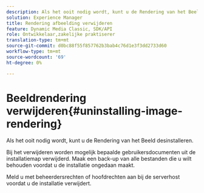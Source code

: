 ```yaml
---
description: Als het ooit nodig wordt, kunt u de Rendering van het Beeld desinstalleren.
solution: Experience Manager
title: Rendering afbeelding verwijderen
feature: Dynamic Media Classic, SDK/API
role: Ontwikkelaar,zakelijke praktiserer
translation-type: tm+mt
source-git-commit: d0bc88f55f857762b3bab4c76d1e3f3dd2733d60
workflow-type: tm+mt
source-wordcount: '69'
ht-degree: 0%

---
```



# Beeldrendering verwijderen{#uninstalling-image-rendering}

Als het ooit nodig wordt, kunt u de Rendering van het Beeld desinstalleren.

Bij het verwijderen worden mogelijk bepaalde gebruikersdocumenten uit de installatiemap verwijderd. Maak een back-up van alle bestanden die u wilt behouden voordat u de installatie ongedaan maakt.

Meld u met beheerdersrechten of hoofdrechten aan bij de serverhost voordat u de installatie verwijdert.
